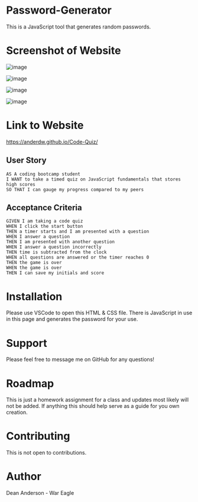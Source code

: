 # Password-Generator
This is a JavaScript tool that generates random passwords.

# Screenshot of Website
![image](https://user-images.githubusercontent.com/61371428/83200648-6507a980-a109-11ea-9fef-72338f897217.png)

![image](https://user-images.githubusercontent.com/61371428/83200677-76e94c80-a109-11ea-8cb1-99f43e815d8d.png)

![image](https://user-images.githubusercontent.com/61371428/83200723-91bbc100-a109-11ea-90cb-155d9d946516.png)

![image](https://user-images.githubusercontent.com/61371428/83200774-b31cad00-a109-11ea-8c14-c814fbfc4b69.png)

# Link to Website
https://anderdw.github.io/Code-Quiz/


## User Story

```
AS A coding bootcamp student
I WANT to take a timed quiz on JavaScript fundamentals that stores high scores
SO THAT I can gauge my progress compared to my peers
```

## Acceptance Criteria

```
GIVEN I am taking a code quiz
WHEN I click the start button
THEN a timer starts and I am presented with a question
WHEN I answer a question
THEN I am presented with another question
WHEN I answer a question incorrectly
THEN time is subtracted from the clock
WHEN all questions are answered or the timer reaches 0
THEN the game is over
WHEN the game is over
THEN I can save my initials and score
```

# Installation
Please use VSCode to open this HTML & CSS file. There is JavaScript in use in this page and generates the password for your use.

# Support
Please feel free to message me on GitHub for any questions!

# Roadmap
This is just a homework assignment for a class and updates most likely will not be added. If anything this should help serve as a guide for you own creation.

# Contributing
This is not open to contributions.

# Author
Dean Anderson - War Eagle

